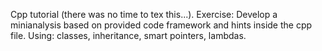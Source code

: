 Cpp tutorial (there was no time to tex this...). Exercise: Develop a minianalysis based on provided code framework and hints inside the cpp file. Using: classes, inheritance, smart pointers, lambdas.
